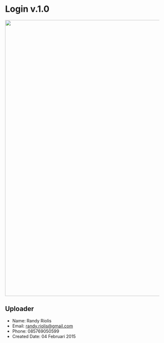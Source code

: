 # Login v.1.0
<img src="https://raw.github.com/r4nd1/template-login-01/master/screenshot.png" width="900">

## Uploader
* Name: Randy Riolis
* Email: randy.riolis@gmail.com
* Phone: 085769050599
* Created Date: 04 Februari 2015
